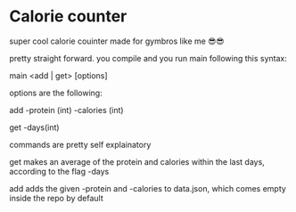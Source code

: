 
# Calorie counter

super cool calorie couinter made for gymbros like me 😎😎

pretty straight forward. you compile and you run main following this syntax:

main <add | get> [options]

options are the following:

add -protein (int) -calories (int)

get -days(int)

commands are pretty self explainatory

get makes an average of the protein and calories within the last days, according to the flag -days

add adds the given -protein and -calories to data.json, which comes empty inside the repo by default
